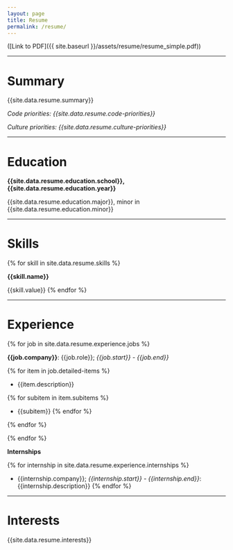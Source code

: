 ```yaml
---
layout: page
title: Resume
permalink: /resume/
---
```


([Link to PDF]({{ site.baseurl }}/assets/resume/resume_simple.pdf))

---

Summary
=======

{{site.data.resume.summary}}

*Code priorities: {{site.data.resume.code-priorities}}*

*Culture priorities: {{site.data.resume.culture-priorities}}*

---

Education
=========

**{{site.data.resume.education.school}}, {{site.data.resume.education.year}}**

{{site.data.resume.education.major}}, minor in {{site.data.resume.education.minor}}

---

Skills
======

{% for skill in site.data.resume.skills %}

**{{skill.name}}**

{{skill.value}}
{% endfor %}

---

Experience
==========

{% for job in site.data.resume.experience.jobs %}

**{{job.company}}**: {{job.role}}; *{{job.start}} - {{job.end}}*

{% for item in job.detailed-items %}
* {{item.description}}

{% for subitem in item.subitems %}
  * {{subitem}}
{% endfor %}

{% endfor %}

{% endfor %}

**Internships**

{% for internship in site.data.resume.experience.internships %}
* {{internship.company}}; *{{internship.start}} - {{internship.end}}*: {{internship.description}}
{% endfor %}


---

Interests
=========

{{site.data.resume.interests}}
